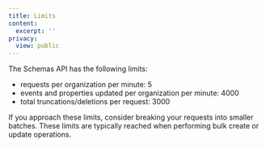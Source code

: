 ```yaml
---
title: Limits
content:
  excerpt: ''
privacy:
  view: public
---
```

The Schemas API has the following limits:

* requests per organization per minute: 5
* events and properties updated per organization per minute: 4000
* total truncations/deletions per request: 3000

If you approach these limits, consider breaking your requests into smaller batches. These limits are typically reached when performing bulk create or update operations.
